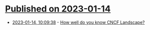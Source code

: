 # [Published on 2023-01-14](index.md)

* [2023-01-14, 10:09:38](https://lobste.rs/s/tk4orv/how_well_do_you_know_cncf_landscape) - [How well do you know CNCF Landscape?](https://github.com/dyrector-io/xor)
